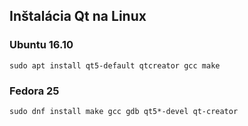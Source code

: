 ## Inštalácia Qt na Linux

### Ubuntu 16.10

```
sudo apt install qt5-default qtcreator gcc make
```

### Fedora 25

```
sudo dnf install make gcc gdb qt5*-devel qt-creator
```




